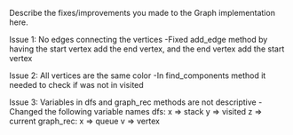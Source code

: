 Describe the fixes/improvements you made to the Graph implementation here.

Issue 1: No edges connecting the vertices
-Fixed add_edge method by having the start vertex add the end vertex, and the end vertex add the start vertex

Issue 2: All vertices are the same color
-In find_components method it needed to check if was not in visited

Issue 3: Variables in dfs and graph_rec methods are not descriptive
-Changed the following variable names
dfs:
x => stack
y => visited
z => current
graph_rec:
x => queue
v => vertex
